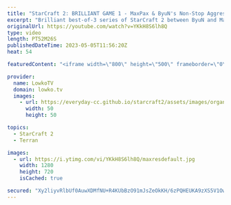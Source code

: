 ```yaml
---
title: "StarCraft 2: BRILLIANT GAME 1 - MaxPax & ByuN's Non-Stop Aggression! (Best-of-3)"
excerpt: "Brilliant best-of-3 series of StarCraft 2 between ByuN and MaxPax, where both players decide to play as aggressively as possible. In this Terran versus Protoss neither player sits back and macros up, instead we get non-stop action throughout the series. Support my work: https://patreon.com/lowkotv Lowko"
originalUrl: https://youtube.com/watch?v=YKkH8S6lh8Q
type: video
length: PT52M26S
publishedDateTime: 2023-05-05T11:56:20Z
heat: 54

featuredContent: "<iframe width=\"800\" height=\"500\" frameborder=\"0\" src=\"https://www.youtube.com/embed/YKkH8S6lh8Q\" allow=\"accelerometer; autoplay; encrypted-media; gyroscope; picture-in-picture\" allowfullscreen></iframe>"

provider:
  name: LowkoTV
  domain: lowko.tv
  images:
    - url: https://everyday-cc.github.io/starcraft2/assets/images/organizations/lowko.tv-50x50.jpg
      width: 50
      height: 50

topics:
  - StarCraft 2
  - Terran

images:
  - url: https://i.ytimg.com/vi/YKkH8S6lh8Q/maxresdefault.jpg
    width: 1280
    height: 720
    isCached: true

secured: "Xy2liyvRlbUf0AuwXDMfNU+R4KUbBzO91mJsZeOkKH/6zPQHEUKA9zXS5V1OwOBQUIQne58BFv5F4cS7yPupLAQc7278CY8Mg6j4QHKGLf0n70pbKISlDc9Z8FylQfm7dWKo0JSUyn7YYHd8XRaEJ51RhkLAnD0UD3MVtzq1xIsjdWuBH5hly2vRA/ayQPyxtbcKaN7MO5CKOmYFUdNL52Vb5rJLCX6U5soNYc0d4gBz4n7irltvGXAYlKCqhEEm1zHiMJ1w7/VHGNgje4syoogui66F1s2VuB1xinnLG9TcJoVg0brQwxxY9fS5h1aBPM1HxHsW3Xe2qZ8FYul4/LB43UdZ89HNMg0boTf9ATsbxHJYUZVJo12L1oY06HhwLyWSy5Bg9sWoJqq1i35zDpQYkh+jtcu6VJ08CpyR/iY=;8qZOy/Dk73vIHgHWKtyIFg=="
---
```


